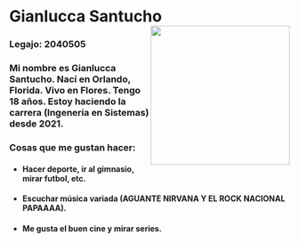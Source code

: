 # Gianlucca Santucho <img src="https://i.postimg.cc/G3kfZdjM/Whats-App-Image-2022-04-02-at-12-53-18-PM.jpg" alt="" width="250" height="auto" align="right">

### Legajo: 2040505 ###

### Mi nombre es Gianlucca Santucho. Nací en Orlando, Florida. Vivo en Flores. Tengo 18 años. Estoy haciendo la carrera (Ingenería en Sistemas) desde 2021. ###

### Cosas que me gustan hacer: ###
 - #### Hacer deporte, ir al gimnasio, mirar futbol, etc. ####
 - #### Escuchar música variada (AGUANTE NIRVANA Y EL ROCK NACIONAL PAPAAAA). ####
 - #### Me gusta el buen cine y mirar series. ####










